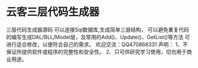 ﻿云客三层代码生成器
===
三层代码生成器源码
可以连接Sql数据库,生成简单三层结构，
可以避免重复代码的编写生成DAL/BLL/Model层，及常用的Add()、Update()、GetList()等方法
可进行适合修改，以便符合自己的需求。
欢迎交流：QQ470868331
声明：
1、不保证所提供软件或程序的完整性和安全性。
2、只可供研究学习使用，切勿用于商业用途。
  



